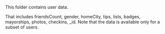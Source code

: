 This folder contains user data. 

That includes friendsCount, gender, homeCity, tips, lists, badges, mayorships, photos, checkins, _id. Note that the data is available only for a subset of users.
